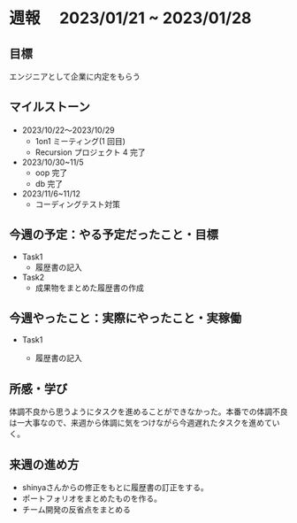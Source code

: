 # 週報　 2023/01/21 ~ 2023/01/28

## 目標

エンジニアとして企業に内定をもらう

## マイルストーン

- 2023/10/22〜2023/10/29
  - 1on1 ミーティング(1 回目)
  - Recursion プロジェクト 4 完了
- 2023/10/30~11/5
  - oop 完了
  - db 完了
- 2023/11/6~11/12
  - コーディングテスト対策

## 今週の予定：やる予定だったこと・目標

- Task1
  - 履歴書の記入
- Task2
  - 成果物をまとめた履歴書の作成

## 今週やったこと：実際にやったこと・実稼働

- Task1

  - 履歴書の記入
## 所感・学び
体調不良から思うようにタスクを進めることができなかった。本番での体調不良は一大事なので、来週から体調に気をつけながら今週遅れたタスクを進めていく。
## 来週の進め方
- shinyaさんからの修正をもとに履歴書の訂正をする。
- ポートフォリオをまとめたものを作る。
- チーム開発の反省点をまとめる